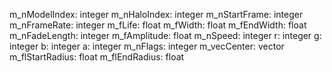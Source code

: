 m_nModelIndex: integer
m_nHaloIndex: integer
m_nStartFrame: integer
m_nFrameRate: integer
m_fLife: float
m_fWidth: float
m_fEndWidth: float
m_nFadeLength: integer
m_fAmplitude: float
m_nSpeed: integer
r: integer
g: integer
b: integer
a: integer
m_nFlags: integer
m_vecCenter: vector
m_flStartRadius: float
m_flEndRadius: float